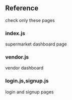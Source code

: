 ## Reference
check only these pages
### index.js
supermarket dashboard page

### vendor.js
vendor dashboard

### login.js,signup.js
login and signup pages
